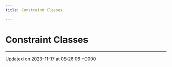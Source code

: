 ```yaml
---
title: Constraint Classes

---
```


# Constraint Classes








-------------------------------

Updated on 2023-11-17 at 08:26:06 +0000